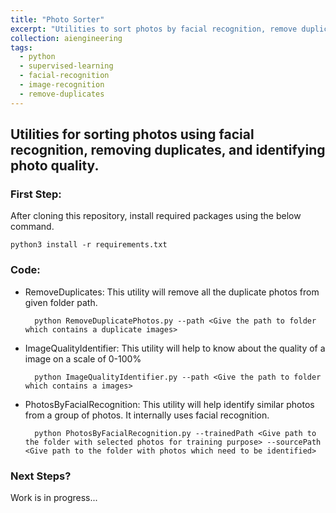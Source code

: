 ```yaml
---
title: "Photo Sorter"
excerpt: "Utilities to sort photos by facial recognition, remove duplicates and identify the quality of photos.<br/><a href='https://github.com/uday160386/photo-sorter'>repo link..</a>"
collection: aiengineering
tags:
  - python
  - supervised-learning
  - facial-recognition
  - image-recognition
  - remove-duplicates
---
```


  ## Utilities for sorting photos using facial recognition, removing duplicates, and identifying photo quality.

### First Step:



After cloning this repository, install required packages using the below command.

  
    python3 install -r requirements.txt

### Code:

- RemoveDuplicates: This utility will remove all the duplicate photos from given folder path.

        python RemoveDuplicatePhotos.py --path <Give the path to folder which contains a duplicate images>
   
   
- ImageQualityIdentifier: This utility will help to know about the quality of a image on a scale of 0-100%

        python ImageQualityIdentifier.py --path <Give the path to folder which contains a images>
    
- PhotosByFacialRecognition: This utility will help identify similar photos from a group of photos. It internally uses facial recognition.

        python PhotosByFacialRecognition.py --trainedPath <Give path to the folder with selected photos for training purpose> --sourcePath <Give path to the folder with photos which need to be identified>


### Next Steps?
Work is in progress...